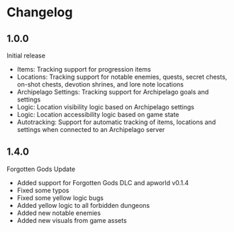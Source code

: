 # Changelog

## 1.0.0

Initial release

* Items: Tracking support for progression items
* Locations: Tracking support for notable enemies, quests, secret chests, on-shot chests, devotion shrines, and lore note locations
* Archipelago Settings: Tracking support for Archipelago goals and settings
* Logic: Location visibility logic based on Archipelago settings
* Logic: Location accessibility logic based on game state
* Autotracking: Support for automatic tracking of items, locations and settings when connected to an Archipelago server

## 1.4.0

Forgotten Gods Update

* Added support for Forgotten Gods DLC and apworld v0.1.4
* Fixed some typos
* Fixed some yellow logic bugs
* Added yellow logic to all forbidden dungeons
* Added new notable enemies
* Added new visuals from game assets
